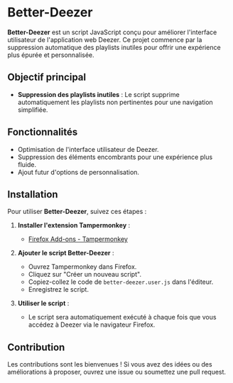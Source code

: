 # Better-Deezer

**Better-Deezer** est un script JavaScript conçu pour améliorer l'interface utilisateur de l'application web Deezer. Ce projet commence par la suppression automatique des playlists inutiles pour offrir une expérience plus épurée et personnalisée.

## Objectif principal

- **Suppression des playlists inutiles** : Le script supprime automatiquement les playlists non pertinentes pour une navigation simplifiée.

## Fonctionnalités

- Optimisation de l'interface utilisateur de Deezer.
- Suppression des éléments encombrants pour une expérience plus fluide.
- Ajout futur d'options de personnalisation.

## Installation

Pour utiliser **Better-Deezer**, suivez ces étapes :

1. **Installer l'extension Tampermonkey** :
   - [Firefox Add-ons - Tampermonkey](https://addons.mozilla.org/fr/firefox/addon/tampermonkey/)
   
2. **Ajouter le script Better-Deezer** :
   - Ouvrez Tampermonkey dans Firefox.
   - Cliquez sur "Créer un nouveau script".
   - Copiez-collez le code de `better-deezer.user.js` dans l'éditeur.
   - Enregistrez le script.

3. **Utiliser le script** :
   - Le script sera automatiquement exécuté à chaque fois que vous accédez à Deezer via le navigateur Firefox.

## Contribution

Les contributions sont les bienvenues ! Si vous avez des idées ou des améliorations à proposer, ouvrez une issue ou soumettez une pull request.
